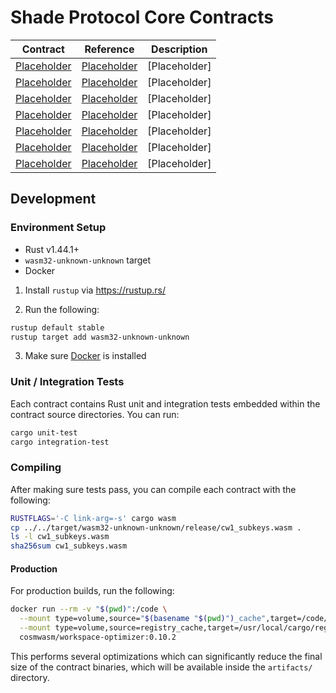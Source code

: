# Shade Protocol Core Contracts
| Contract                                            | Reference                                              | Description                                                                                                                        |
| --------------------------------------------------- | ------------------------------------------------------ | ---------------------------------------------------------------------------------------------------------------------------------- |
| [Placeholder]()  | [Placeholder]() | [Placeholder]                                              |
| [Placeholder]() | [Placeholder]() | [Placeholder]                                                                                             |
| [Placeholder]()     | [Placeholder]()  | [Placeholder]                                                        |
| [Placeholder]()            | [Placeholder]()      | [Placeholder] |
| [Placeholder]()        | [Placeholder]()      | [Placeholder]                                                                                  |
|[Placeholder]()        | [Placeholder]()   | [Placeholder]                                                                 |
| [Placeholder]()     | [Placeholder]()   |[Placeholder]                                                                           |                                                                                    |

## Development

### Environment Setup

- Rust v1.44.1+
- `wasm32-unknown-unknown` target
- Docker

1. Install `rustup` via https://rustup.rs/

2. Run the following:

```sh
rustup default stable
rustup target add wasm32-unknown-unknown
```

3. Make sure [Docker](https://www.docker.com/) is installed

### Unit / Integration Tests

Each contract contains Rust unit and integration tests embedded within the contract source directories. You can run:

```sh
cargo unit-test
cargo integration-test
```

### Compiling

After making sure tests pass, you can compile each contract with the following:

```sh
RUSTFLAGS='-C link-arg=-s' cargo wasm
cp ../../target/wasm32-unknown-unknown/release/cw1_subkeys.wasm .
ls -l cw1_subkeys.wasm
sha256sum cw1_subkeys.wasm
```

#### Production

For production builds, run the following:

```sh
docker run --rm -v "$(pwd)":/code \
  --mount type=volume,source="$(basename "$(pwd)")_cache",target=/code/target \
  --mount type=volume,source=registry_cache,target=/usr/local/cargo/registry \
  cosmwasm/workspace-optimizer:0.10.2
```

This performs several optimizations which can significantly reduce the final size of the contract binaries, which will be available inside the `artifacts/` directory.
